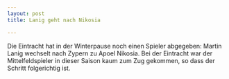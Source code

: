 ```yaml
---
layout: post
title: Lanig geht nach Nikosia

---
```


Die Eintracht hat in der Winterpause noch einen Spieler abgegeben: Martin Lanig wechselt nach Zypern zu Apoel Nikosia. Bei der Eintracht war der Mittelfeldspieler in dieser Saison kaum zum Zug gekommen, so dass der Schritt folgerichtig ist.


